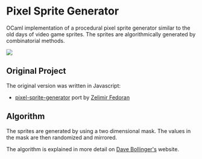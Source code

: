 Pixel Sprite Generator
======================

OCaml implementation of a procedural pixel sprite generator similar to the old days of video game sprites. The sprites are algorithmically generated by combinatorial methods. 

<img src="https://github.com/fccm/px_sprite_gen/raw/master/img/screenshot-01.png">

## Original Project

The original version was written in Javascript:
- [pixel-sprite-generator](https://github.com/zfedoran/pixel-sprite-generator) port by [Zelimir Fedoran](https://github.com/zfedoran)


## Algorithm

The sprites are generated by using a two dimensional mask. The values in the mask are then randomized and mirrored.

The algorithm is explained in more detail on [Dave Bollinger's](http://web.archive.org/web/20080228054410/http://www.davebollinger.com/works/pixelspaceships/) website.


